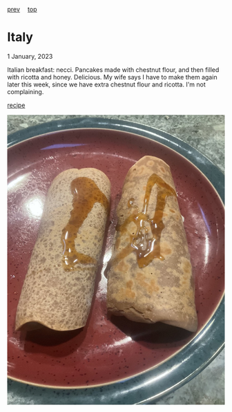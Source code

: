 [prev](israel.md)&emsp;
[top](../index.md)&emsp;
# Italy
<meta property="og:image" content="images/italy.png"/>
1 January, 2023

Italian breakfast: necci. Pancakes made with chestnut flour, and then
filled with ricotta and honey. Delicious. My wife says I have to make
them again later this week, since we have extra chestnut flour and
ricotta.  I'm not complaining.

[recipe](https://www.greatitalianchefs.com/recipes/necci-recipe-chestnut-flour-pancakes)

![breakfast](images/italy.jpeg)
